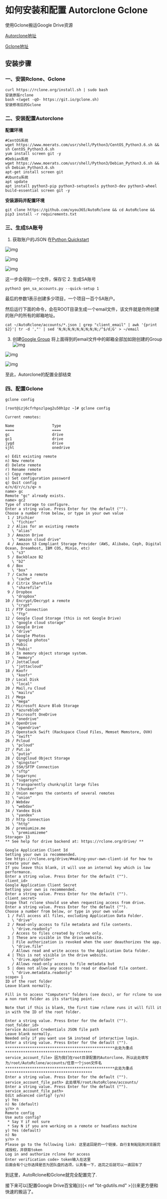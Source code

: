 # 如何安装和配置 Autorclone Gclone


使用Gclone搬运Google Drive资源

<!--more-->

[Autorclone地址](https://github.com/xyou365/AutoRclone/)

[Gclone地址](https://www.hostloc.com/thread-643808-1-1.html)

## 安装步骤

### 一、安装Rclone、Gclone

```
curl https://rclone.org/install.sh | sudo bash
安装原版rclone
bash <(wget -qO- https://git.io/gclone.sh)
安装修改后的Gclone
```

### 二、安装配置Autorclone

**配置环境**

```
#CentOS系统
wget https://www.moerats.com/usr/shell/Python3/CentOS_Python3.6.sh && sh CentOS_Python3.6.sh
yum install screen git -y
#Debian系统
wget https://www.moerats.com/usr/shell/Python3/Debian_Python3.6.sh && sh Debian_Python3.6.sh
apt-get install screen git 
#Ubuntu系统
apt update
apt install python3-pip python3-setuptools python3-dev python3-wheel build-essential screen git -y
```

**安装源码并配置环境**

```
git clone https://github.com/xyou365/AutoRclone && cd AutoRclone && pip3 install -r requirements.txt
```

### 三、生成SA账号

1. 获取账户的JSON
在[Python Quickstart ](https://developers.google.com/drive/api/v3/quickstart/python)

![img](https://nashome-image-bucket.oss-cn-shanghai.aliyuncs.com/Images/AutoRclone/1.png)

![img](https://nashome-image-bucket.oss-cn-shanghai.aliyuncs.com/Images/AutoRclone/2.png)

![img](https://nashome-image-bucket.oss-cn-shanghai.aliyuncs.com/Images/AutoRclone/3.png)

这一步会得到一个文件，保存它
2. 生成SA账号
```
python3 gen_sa_accounts.py --quick-setup 1
```
最后的参数1表示创建多少项目，一个项目一百个SA账户。

然后运行下面的命令，会在ROOT目录生成一个email文件，该文件就是你所创建的账户的所有的邮箱地址。
```
cat ~/AutoRclone/accounts/*.json | grep "client_email" | awk '{print $2}'| tr -d ',"' | sed 'N;N;N;N;N;N;N;N;N;/^$/d;G' > ~/email
```
3. 创建[Google Group](https://groups.google.com/)
将上面得到的email文件中的邮箱全部加如刚创建的Group
![img](https://nashome-image-bucket.oss-cn-shanghai.aliyuncs.com/Images/AutoRclone/4.png)

![img](https://nashome-image-bucket.oss-cn-shanghai.aliyuncs.com/Images/AutoRclone/5.png)

![img](https://nashome-image-bucket.oss-cn-shanghai.aliyuncs.com/Images/AutoRclone/6.png)

至此，Autorclone的配置全部结束

### 四、配置Gclone

```
gclone config

[root@izj6cfrhpszlpag2u50h1pz ~]# gclone config

Current remotes:

Name                 Type
====                 ====
gc                   drive
gc1                  drive
jygd                 drive
sjhl                 onedrive

e) Edit existing remote
n) New remote
d) Delete remote
r) Rename remote
c) Copy remote
s) Set configuration password
q) Quit config
e/n/d/r/c/s/q> n
name> gc
Remote "gc" already exists.
name> gc2
Type of storage to configure.
Enter a string value. Press Enter for the default ("").
Choose a number from below, or type in your own value
 1 / 1Fichier
   \ "fichier"
 2 / Alias for an existing remote
   \ "alias"
 3 / Amazon Drive
   \ "amazon cloud drive"
 4 / Amazon S3 Compliant Storage Provider (AWS, Alibaba, Ceph, Digital Ocean, Dreamhost, IBM COS, Minio, etc)
   \ "s3"
 5 / Backblaze B2
   \ "b2"
 6 / Box
   \ "box"
 7 / Cache a remote
   \ "cache"
 8 / Citrix Sharefile
   \ "sharefile"
 9 / Dropbox
   \ "dropbox"
10 / Encrypt/Decrypt a remote
   \ "crypt"
11 / FTP Connection
   \ "ftp"
12 / Google Cloud Storage (this is not Google Drive)
   \ "google cloud storage"
13 / Google Drive
   \ "drive"
14 / Google Photos
   \ "google photos"
15 / Hubic
   \ "hubic"
16 / In memory object storage system.
   \ "memory"
17 / JottaCloud
   \ "jottacloud"
18 / Koofr
   \ "koofr"
19 / Local Disk
   \ "local"
20 / Mail.ru Cloud
   \ "mailru"
21 / Mega
   \ "mega"
22 / Microsoft Azure Blob Storage
   \ "azureblob"
23 / Microsoft OneDrive
   \ "onedrive"
24 / OpenDrive
   \ "opendrive"
25 / Openstack Swift (Rackspace Cloud Files, Memset Memstore, OVH)
   \ "swift"
26 / Pcloud
   \ "pcloud"
27 / Put.io
   \ "putio"
28 / QingCloud Object Storage
   \ "qingstor"
29 / SSH/SFTP Connection
   \ "sftp"
30 / Sugarsync
   \ "sugarsync"
31 / Transparently chunk/split large files
   \ "chunker"
32 / Union merges the contents of several remotes
   \ "union"
33 / Webdav
   \ "webdav"
34 / Yandex Disk
   \ "yandex"
35 / http Connection
   \ "http"
36 / premiumize.me
   \ "premiumizeme"
Storage> 13
** See help for drive backend at: https://rclone.org/drive/ **

Google Application Client Id
Setting your own is recommended.
See https://rclone.org/drive/#making-your-own-client-id for how to create your own.
If you leave this blank, it will use an internal key which is low performance.
Enter a string value. Press Enter for the default ("").
client_id> 
Google Application Client Secret
Setting your own is recommended.
Enter a string value. Press Enter for the default ("").
client_secret> 
Scope that rclone should use when requesting access from drive.
Enter a string value. Press Enter for the default ("").
Choose a number from below, or type in your own value
 1 / Full access all files, excluding Application Data Folder.
   \ "drive"
 2 / Read-only access to file metadata and file contents.
   \ "drive.readonly"
   / Access to files created by rclone only.
 3 | These are visible in the drive website.
   | File authorization is revoked when the user deauthorizes the app.
   \ "drive.file"
   / Allows read and write access to the Application Data folder.
 4 | This is not visible in the drive website.
   \ "drive.appfolder"
   / Allows read-only access to file metadata but
 5 | does not allow any access to read or download file content.
   \ "drive.metadata.readonly"
scope> 1
ID of the root folder
Leave blank normally.

Fill in to access "Computers" folders (see docs), or for rclone to use
a non root folder as its starting point.

Note that if this is blank, the first time rclone runs it will fill it
in with the ID of the root folder.

Enter a string value. Press Enter for the default ("").
root_folder_id> 
Service Account Credentials JSON file path 
Leave blank normally.
Needed only if you want use SA instead of interactive login.
Enter a string value. Press Enter for the default ("").
*************************************************此处为重点***************************************
service_account_file> 因为我们在root目录配置的Autorclone，所以此处填写为/root/AutoRclone/accounts/任意一个json文件名
*************************************************此处为重点***************************************
Enter a string value. Press Enter for the default ("").
service_account_file_path> 此处填写/root/AutoRclone/accounts/
Enter a string value. Press Enter for the default ("").
service_account_file_path> 
Edit advanced config? (y/n)
y) Yes
n) No (default)
y/n> n
Remote config
Use auto config?
 * Say Y if not sure
 * Say N if you are working on a remote or headless machine
y) Yes (default)
n) No
y/n> n
Please go to the following link: 这里返回是的一个链接，自行复制粘贴到浏览器完成授权，并获取token
Log in and authorize rclone for access
Enter verification code> token输入在这里
后面会有个让你选择是否为团队盘的选项，认真看一下，选完之后就可以一直回车了
```

到这里，AutoRclone和Gclone就完全配置完了.

接下来可以[配置Google Drive百宝箱]({{< ref "bt-gdutils.md" >}})来更方便和快速的搬运了。


